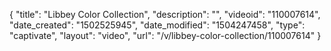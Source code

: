 {
    "title": "Libbey Color Collection",
    "description": "",
    "videoid": "110007614",
    "date_created": "1502525945",
    "date_modified": "1504247458",
    "type": "captivate",
    "layout": "video",
    "url": "\/v\/libbey-color-collection\/110007614"
}